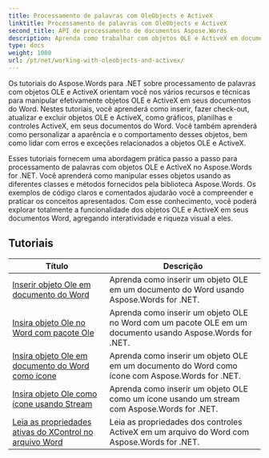 ```yaml
---
title: Processamento de palavras com OleObjects e ActiveX
linktitle: Processamento de palavras com OleObjects e ActiveX
second_title: API de processamento de documentos Aspose.Words
description: Aprenda como trabalhar com objetos OLE e ActiveX em documentos do Word com Aspose.Words for .NET. Tutoriais detalhados com exemplos de código.
type: docs
weight: 1080
url: /pt/net/working-with-oleobjects-and-activex/
---
```


Os tutoriais do Aspose.Words para .NET sobre processamento de palavras com objetos OLE e ActiveX orientam você nos vários recursos e técnicas para manipular efetivamente objetos OLE e ActiveX em seus documentos do Word. Nestes tutoriais, você aprenderá como inserir, fazer check-out, atualizar e excluir objetos OLE e ActiveX, como gráficos, planilhas e controles ActiveX, em seus documentos do Word. Você também aprenderá como personalizar a aparência e o comportamento desses objetos, bem como lidar com erros e exceções relacionados a objetos OLE e ActiveX.

Esses tutoriais fornecem uma abordagem prática passo a passo para processamento de palavras com objetos OLE e ActiveX no Aspose.Words for .NET. Você aprenderá como manipular esses objetos usando as diferentes classes e métodos fornecidos pela biblioteca Aspose.Words. Os exemplos de código claros e comentados ajudarão você a compreender e praticar os conceitos apresentados. Com esse conhecimento, você poderá explorar totalmente a funcionalidade dos objetos OLE e ActiveX em seus documentos Word, agregando interatividade e riqueza visual a eles.

 ## Tutoriais
| Título | Descrição |
| --- | --- |
| [Inserir objeto Ole em documento do Word](./insert-ole-object/) | Aprenda como inserir um objeto OLE em um documento do Word usando Aspose.Words for .NET. |
| [Insira objeto Ole no Word com pacote Ole](./insert-ole-object-with-ole-package/) | Aprenda como inserir um objeto OLE no Word com um pacote OLE em um documento usando Aspose.Words for .NET. |
| [Insira objeto Ole em documento do Word como ícone](./insert-ole-object-as-icon/) | Aprenda como inserir um objeto OLE em um documento do Word como ícone com Aspose.Words for .NET. |
| [Insira objeto Ole como ícone usando Stream](./insert-ole-object-as-icon-using-stream/) | Aprenda como inserir um objeto OLE como um ícone usando um stream com Aspose.Words for .NET. |
| [Leia as propriedades ativas do XControl no arquivo Word](./read-active-xcontrol-properties/) | Leia as propriedades dos controles ActiveX em um arquivo do Word com Aspose.Words for .NET. |